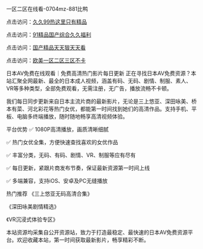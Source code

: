 

一区二区在线看-0704mz-881比鸭


点击访问：<a href="https://rtj-3zo.pages.dev/">久久99热这里只有精品</a>

点击访问：<a href="https://vassv.pages.dev/">91精品国产综合久久福利</a>

点击访问：<a href="https://cfad.pages.dev/">国产精品天天狠天天看</a>

点击访问：<a href="https://gda-c7m.pages.dev/">欧美一区二区三区不卡</a>



日本AV免费在线观看｜免费高清热门影片每日更新
正在寻找日本AV免费资源？本站汇聚全网最新、最全的日本成人视频，涵盖有码、无码、剧情、制服、素人、VR等多种类型，全部免费观看，无需注册，无广告，播放流畅不卡顿。

我们每日同步更新来自日本主流片商的最新影片，无论是三上悠亚、深田咏美、桥本有菜、河北彩花等热门女优，都能第一时间找到她们的高清作品。支持手机、平板、电脑多终端播放，随时随地畅享高清视频体验。

平台优势
✅ 1080P高清播放，画质清晰细腻

✅ 热门女优全集，方便快速查找喜欢的女优作品

✅ 丰富分类，无码、有码、剧情、VR、制服等应有尽有

✅ 每日更新，紧跟片商发布节奏，保证最新资源第一时间上线

✅ 多端兼容，支持iOS、安卓及PC无缝播放

热门推荐
《三上悠亚无码高清合集》

《深田咏美剧情精选》

《VR沉浸式体验专区》

本站资源均采集自公开资源站，致力于打造最稳定、最快速的日本AV免费资源平台。欢迎收藏本站，第一时间获取最新影片，畅享精彩不断。








<span style="display:none;">[Canonical link]( https://github.com/cake20250704/cake15 ）</span>
